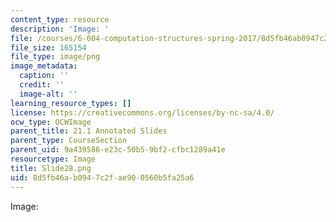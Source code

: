 ```yaml
---
content_type: resource
description: 'Image: '
file: /courses/6-004-computation-structures-spring-2017/8d5fb46ab0947c2fae900560b5fa25a6_Slide28.png
file_size: 165154
file_type: image/png
image_metadata:
  caption: ''
  credit: ''
  image-alt: ''
learning_resource_types: []
license: https://creativecommons.org/licenses/by-nc-sa/4.0/
ocw_type: OCWImage
parent_title: 21.1 Annotated Slides
parent_type: CourseSection
parent_uid: 9a439586-e23c-50b5-9bf2-cfbc1289a41e
resourcetype: Image
title: Slide28.png
uid: 8d5fb46a-b094-7c2f-ae90-0560b5fa25a6
---
```

Image: 